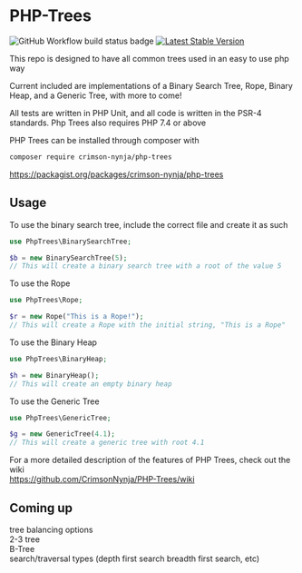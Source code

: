 # PHP-Trees

![GitHub Workflow build status badge](https://github.com/CrimsonNynja/PHP-Trees/workflows/Unit%20Tests/badge.svg) [![Latest Stable Version](https://poser.pugx.org/crimson-nynja/php-trees/v/stable)](https://packagist.org/packages/crimson-nynja/php-trees)

This repo is designed to have all common trees used in an easy to use php way

Current included are implementations of a Binary Search Tree, Rope, Binary Heap, and a Generic Tree, with more to come!

All tests are written in PHP Unit, and all code is written in the PSR-4 standards. Php Trees also requires PHP 7.4 or above

PHP Trees can be installed through composer with

```bash
composer require crimson-nynja/php-trees
```

https://packagist.org/packages/crimson-nynja/php-trees

## Usage

To use the binary search tree, include the correct file and create it as such

```php
use PhpTrees\BinarySearchTree;

$b = new BinarySearchTree(5);
// This will create a binary search tree with a root of the value 5
```

To use the Rope

```php
use PhpTrees\Rope;

$r = new Rope("This is a Rope!");
// This will create a Rope with the initial string, "This is a Rope"
```

To use the Binary Heap

```php
use PhpTrees\BinaryHeap;

$h = new BinaryHeap();
// This will create an empty binary heap
```

To use the Generic Tree

```php
use PhpTrees\GenericTree;

$g = new GenericTree(4.1);
// This will create a generic tree with root 4.1
```

For a more detailed description of the features of PHP Trees, check out the wiki\
<https://github.com/CrimsonNynja/PHP-Trees/wiki>

## Coming up

tree balancing options\
2-3 tree\
B-Tree\
search/traversal types (depth first search breadth first search, etc)
